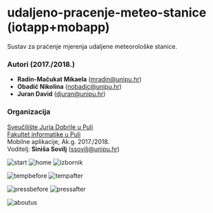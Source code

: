 # udaljeno-pracenje-meteo-stanice (iotapp+mobapp)
Sustav za praćenje mjerenja udaljene meteorološke stanice.

### Autori (2017./2018.)
- **Radin-Mačukat Mikaela** (mradin@unipu.hr)
- **Obadić Nikolina**	(nobadic@unipu.hr)
- **Juran David**	(djuran@unipu.hr)

### Organizacija
[Sveučilište Jurja Dobrile u Puli](http://www.unipu.hr/)   
[Fakultet informatike u Puli](https://fipu.unipu.hr/)  
Mobilne aplikacije, Ak.g. 2017./2018.  
Voditelj: **Siniša Sovilj** (ssovilj@unipu.hr)


![start](https://user-images.githubusercontent.com/22881291/40989969-b88de848-68ef-11e8-93d2-f7938c9588c0.jpg) ![home](https://user-images.githubusercontent.com/22881291/40990058-e426786c-68ef-11e8-91d7-59abb6506274.jpg) ![izbornik](https://user-images.githubusercontent.com/22881291/40990157-2e4151b0-68f0-11e8-9dad-7f0dac1e649c.jpg)

![tempbefore](https://user-images.githubusercontent.com/22881291/40990258-8827c0d8-68f0-11e8-8b19-b03f938851a2.jpg) ![tempafter](https://user-images.githubusercontent.com/22881291/40990246-7f7b13f4-68f0-11e8-9025-24536272d880.jpg)

![pressbefore](https://user-images.githubusercontent.com/22881291/40990332-c3f87936-68f0-11e8-8db9-b13a6457ba5b.jpg) ![pressafter](https://user-images.githubusercontent.com/22881291/40990337-c7c3813c-68f0-11e8-827c-7957ad72274e.jpg)

![aboutus](https://user-images.githubusercontent.com/22881291/40990369-e3a9f610-68f0-11e8-859f-db8f5a19c26a.jpg)
